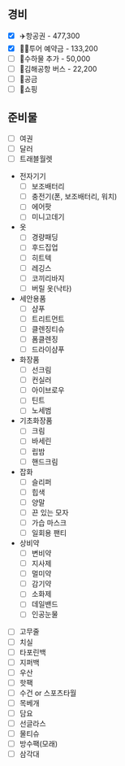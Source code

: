 ## 경비
- [x] ✈️항공권 - 477,300
- [x] 🧑‍🦰투어 예약금 - 133,200
- [ ] 🧳수하물 추가 - 50,000
- [ ] 🚌김해공항 버스 - 22,200
- [ ] 💸공금
- [ ] 💸쇼핑

## 준비물

- [ ] 여권
- [ ] 달러
- [ ] 트래블월렛
- 전자기기
	- [ ] 보조배터리
	- [ ] 충전기(폰, 보조배터리, 워치)
	- [ ] 에어팟
	- [ ] 미니고데기
- 옷
	- [ ] 경량패딩
	- [ ] 후드집업
	- [ ] 히트텍
	- [ ] 레깅스
	- [ ] 코끼리바지
	- [ ] 버릴 옷(낙타)
- 세안용품
	- [ ] 샴푸
	- [ ] 트리트먼트
	- [ ] 클렌징티슈
	- [ ] 폼클렌징
	- [ ] 드라이샴푸
- 화장품
	- [ ] 선크림
	- [ ] 컨실러
	- [ ] 아이브로우
	- [ ] 틴트
	- [ ] 노세범
- 기초화장품
	- [ ] 크림
	- [ ] 바세린
	- [ ] 립밤
	- [ ] 핸드크림
- 잡화
	- [ ] 슬리퍼
	- [ ] 힙색
	- [ ] 양말
	- [ ] 끈 있는 모자
	- [ ] 가습 마스크
	- [ ] 일회용 팬티
- 상비약
	- [ ] 변비약
	- [ ] 지사제
	- [ ] 멀미약
	- [ ] 감기약
	- [ ] 소화제
	- [ ] 데일밴드
	- [ ] 인공눈물
- [ ] 고무줄
- [ ] 치실
- [ ] 타포린백
- [ ] 지퍼백
- [ ] 우산
- [ ] 핫팩
- [ ] 수건 or 스포츠타월
- [ ] 목베개
- [ ] 담요
- [ ] 선글라스
- [ ] 물티슈
- [ ] 방수팩(모래)
- [ ] 삼각대